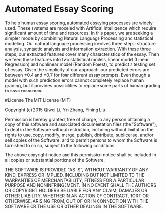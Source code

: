 # Automated Essay Scoring
To help human essay scoring, automated essaying processes are widely used. These systems are modeled with Artificial Intelligence which require significant amount of time and resources. In this paper, we are seeking a simpler model by combining Natural Language Processing and statistical modeling. Our natural language processing involves three steps: structure analysis, syntactic analysis and information extraction. With these three steps, our extracted features cover many characteristics of the essay. Then we feed these features into two statistical models, linear model (Linear Regression) and nonlinear model (Random Forest), to predict a testing set of essay. Given the simplicity of our approach, our predicted errors are between &plusmn;0.4 and &plusmn;0.7 for four different essay prompts. Even though a model with such prediction errors cannot completely replace human grading, but it provides possibilities to replace some parts of human grading to save resources.  

#License
The MIT License (MIT)

Copyright (c) 2015 Qiwei Li, Yin Zhang, Yining Liu

Permission is hereby granted, free of charge, to any person obtaining a copy
of this software and associated documentation files (the "Software"), to deal
in the Software without restriction, including without limitation the rights
to use, copy, modify, merge, publish, distribute, sublicense, and/or sell
copies of the Software, and to permit persons to whom the Software is
furnished to do so, subject to the following conditions:

The above copyright notice and this permission notice shall be included in all
copies or substantial portions of the Software.

THE SOFTWARE IS PROVIDED "AS IS", WITHOUT WARRANTY OF ANY KIND, EXPRESS OR
IMPLIED, INCLUDING BUT NOT LIMITED TO THE WARRANTIES OF MERCHANTABILITY,
FITNESS FOR A PARTICULAR PURPOSE AND NONINFRINGEMENT. IN NO EVENT SHALL THE
AUTHORS OR COPYRIGHT HOLDERS BE LIABLE FOR ANY CLAIM, DAMAGES OR OTHER
LIABILITY, WHETHER IN AN ACTION OF CONTRACT, TORT OR OTHERWISE, ARISING FROM,
OUT OF OR IN CONNECTION WITH THE SOFTWARE OR THE USE OR OTHER DEALINGS IN THE
SOFTWARE.

